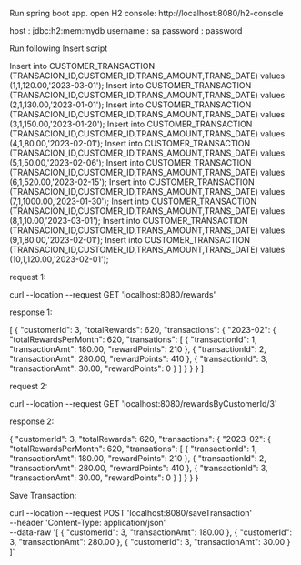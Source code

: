 
Run spring boot app.
open H2 console: http://localhost:8080/h2-console

 host : jdbc:h2:mem:mydb
 username : sa
 password : password

Run following Insert script


Insert into CUSTOMER_TRANSACTION (TRANSACION_ID,CUSTOMER_ID,TRANS_AMOUNT,TRANS_DATE) values (1,1,120.00,'2023-03-01');
Insert into CUSTOMER_TRANSACTION (TRANSACION_ID,CUSTOMER_ID,TRANS_AMOUNT,TRANS_DATE) values (2,1,130.00,'2023-01-01');
Insert into CUSTOMER_TRANSACTION (TRANSACION_ID,CUSTOMER_ID,TRANS_AMOUNT,TRANS_DATE) values (3,1,150.00,'2023-01-20');
Insert into CUSTOMER_TRANSACTION (TRANSACION_ID,CUSTOMER_ID,TRANS_AMOUNT,TRANS_DATE) values (4,1,80.00,'2023-02-01');
Insert into CUSTOMER_TRANSACTION (TRANSACION_ID,CUSTOMER_ID,TRANS_AMOUNT,TRANS_DATE) values (5,1,50.00,'2023-02-06');
Insert into CUSTOMER_TRANSACTION (TRANSACION_ID,CUSTOMER_ID,TRANS_AMOUNT,TRANS_DATE) values (6,1,520.00,'2023-02-15');
Insert into CUSTOMER_TRANSACTION (TRANSACION_ID,CUSTOMER_ID,TRANS_AMOUNT,TRANS_DATE) values (7,1,1000.00,'2023-01-30');
Insert into CUSTOMER_TRANSACTION (TRANSACION_ID,CUSTOMER_ID,TRANS_AMOUNT,TRANS_DATE) values (8,1,10.00,'2023-03-01');
Insert into CUSTOMER_TRANSACTION (TRANSACION_ID,CUSTOMER_ID,TRANS_AMOUNT,TRANS_DATE) values (9,1,80.00,'2023-02-01');
Insert into CUSTOMER_TRANSACTION (TRANSACION_ID,CUSTOMER_ID,TRANS_AMOUNT,TRANS_DATE) values (10,1,120.00,'2023-02-01');


request 1: 

curl --location --request GET 'localhost:8080/rewards'

response 1:

[
    {
        "customerId": 3,
        "totalRewards": 620,
        "transactions": {
            "2023-02": {
                "totalRewardsPerMonth": 620,
                "transations": [
                    {
                        "transactionId": 1,
                        "transactionAmt": 180.00,
                        "rewardPoints": 210
                    },
                    {
                        "transactionId": 2,
                        "transactionAmt": 280.00,
                        "rewardPoints": 410
                    },
                    {
                        "transactionId": 3,
                        "transactionAmt": 30.00,
                        "rewardPoints": 0
                    }
                ]
            }
        }
    }
]

request 2:

curl --location --request GET 'localhost:8080/rewardsByCustomerId/3'

response 2:

{
    "customerId": 3,
    "totalRewards": 620,
    "transactions": {
        "2023-02": {
            "totalRewardsPerMonth": 620,
            "transations": [
                {
                    "transactionId": 1,
                    "transactionAmt": 180.00,
                    "rewardPoints": 210
                },
                {
                    "transactionId": 2,
                    "transactionAmt": 280.00,
                    "rewardPoints": 410
                },
                {
                    "transactionId": 3,
                    "transactionAmt": 30.00,
                    "rewardPoints": 0
                }
            ]
        }
    }
}


Save Transaction:

curl --location --request POST 'localhost:8080/saveTransaction' \
--header 'Content-Type: application/json' \
--data-raw '[
    {
        "customerId": 3,
        "transactionAmt": 180.00
    },
    {
        "customerId": 3,
        "transactionAmt": 280.00
    },
    {
        "customerId": 3,
        "transactionAmt": 30.00
    }
]'
